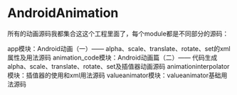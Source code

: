 # AndroidAnimation
所有的动画源码我都集合这这个工程里面了，每个module都是不同部分的源码：

app模块：Android动画（一）—— alpha、scale、translate、rotate、set的xml属性及用法源码
animation_code模块：Android动画篇（二）—— 代码生成alpha、scale、translate、rotate、set及插值器动画源码
animationinterpolator模块：插值器的使用和xml用法源码
valueanimator模块：valueanimator基础用法源码
